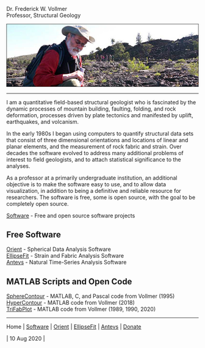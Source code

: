 Dr. Frederick W. Vollmer  
Professor, Structural Geology

![DocV](images/Craters.jpg)

---

I am a quantitative field-based structural geologist who is fascinated by the dynamic processes of mountain building, faulting, folding, and rock deformation, processes driven by plate tectonics and manifested by uplift, earthquakes, and volcanism. 

In the early 1980s I began using computers to quantify structural data sets that  consist of three dimensional orientations and locations of linear and planar elements, and the measurement of rock fabric and strain. Over decades the software evolved to address many additional problems of interest to field geologists, and to attach statistical significance to the analyses.

As a professor at a primarily undergraduate institution, an additional objective is to make the software easy to use, and to allow data visualization, in addition to being a definitive and reliable resource for researchers. The software is free, some is open source, with the goal to be completely open source.

[Software](software/) - Free and open source software projects  

## Free Software
[Orient](orient/) - Spherical Data Analysis Software  
[EllipseFit](ellipsefit/) - Strain and Fabric Analysis Software  
[Antevs](antevs/) - Natural Time-Series Analysis Software  

## MATLAB Scripts and Open Code
[SphereContour](spherecontour/) - MATLAB, C, and Pascal code from Vollmer (1995)  
[HyperContour](hypercontour/) - MATLAB code from Vollmer (2018)  
[TriFabPlot](trifabplot/) - MATLAB code from Vollmer (1989, 1990, 2020)

---

Home | [Software](software/) | [Orient](orient/) | [EllipseFit](ellipsefit/) | [Antevs](antevs/) | [Donate](donate/)

| 10 Aug 2020 |